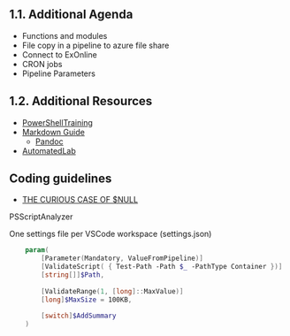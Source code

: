 ## 1.1. Additional Agenda

-	Functions and modules
-	File copy in a pipeline to azure file share
-	Connect to ExOnline
-	CRON jobs
-	Pipeline Parameters

## 1.2. Additional Resources

- [PowerShellTraining](https://github.com/raandree/PowerShellTraining)
- [Markdown Guide](https://www.markdownguide.org/)
  - [Pandoc](https://pandoc.org/)
- [AutomatedLab](https://automatedlab.org/en/latest/)

## Coding guidelines
- [THE CURIOUS CASE OF $NULL](https://evotec.xyz/the-curious-case-of-null-should-be-on-the-left-side-of-equality-comparisons-psscriptanalyzer/#:~:text=The%20only%20way%20to%20reliably,cast%20to%20other%20scalar%20types)

PSScriptAnalyzer

One settings file per VSCode workspace (settings.json)



```powershell
    param(
        [Parameter(Mandatory, ValueFromPipeline)]
        [ValidateScript( { Test-Path -Path $_ -PathType Container })]
        [string[]]$Path,
                
        [ValidateRange(1, [long]::MaxValue)]
        [long]$MaxSize = 100KB,
        
        [switch]$AddSummary
    )
```
